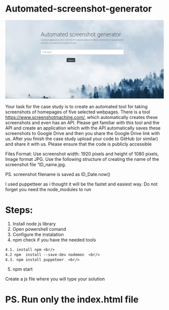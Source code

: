 # Automated-screenshot-generator

![Screenshot](screen.png)

Your task for the case study is to create an automated tool for taking screenshots of homepages of five selected webpages. There is a tool https://www.screenshotmachine.com/, which automatically creates these screenshots and even has an API. Please get familiar with this tool and the API and create an application which with the API automatically saves these screenshots to Google Drive and then you share the Google Drive link with us. After you finish the case study upload your code to GitHub (or similar) and share it with us. Please ensure that the code is publicly accessible

Files Format:
Use screenshot width: 1920 pixels and height of 1080 pixels, Image format JPG. Use the following structure of creating the name of the screenshot file “ID_name.jpg. 


PS. screenshot filename is saved as ID_Date.now() 

I used puppetteer as i thought it will be the fastet and easiest way.
Do not forget you need the node_modules to run

# Steps:
  1. Install node js library  <br/>
  2. Open powershell comand  <br/>
  3. Configure the instalation  <br/>
  4. npm check if you have the needed tools  <br/>

    4.1. install npm <br/>
    4.2 npm  install --save-dev nodemon  <br/>
    4.3. npm install puppeteer  <br/>
  5.  npm start  <br/>

  Create a js file where you will type your solution



# PS. Run only the index.html file

  

